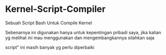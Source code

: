# Kernel-Script-Compiler
Sebuah Script Bash Untuk Compile Kernel

Sebenarnya ini digunakan hanya untuk kepentingan pribadi saya, jika kalian yg melihat ini mau menggunakan dan mengembangkannya silahkan saja

script" ini masih banyak yg perlu diperbaiki
